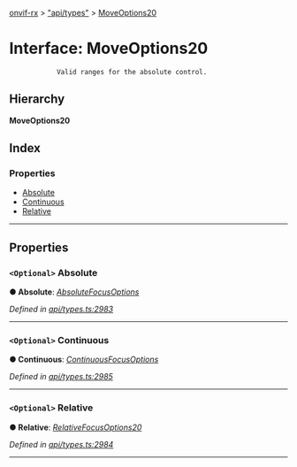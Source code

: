 [onvif-rx](../README.md) > ["api/types"](../modules/_api_types_.md) > [MoveOptions20](../interfaces/_api_types_.moveoptions20.md)

# Interface: MoveOptions20

```
            Valid ranges for the absolute control.
```

## Hierarchy

**MoveOptions20**

## Index

### Properties

* [Absolute](_api_types_.moveoptions20.md#absolute)
* [Continuous](_api_types_.moveoptions20.md#continuous)
* [Relative](_api_types_.moveoptions20.md#relative)

---

## Properties

<a id="absolute"></a>

### `<Optional>` Absolute

**● Absolute**: *[AbsoluteFocusOptions](_api_types_.absolutefocusoptions.md)*

*Defined in [api/types.ts:2983](https://github.com/patrickmichalina/onvif-rx/blob/034e4d6/src/api/types.ts#L2983)*

___
<a id="continuous"></a>

### `<Optional>` Continuous

**● Continuous**: *[ContinuousFocusOptions](_api_types_.continuousfocusoptions.md)*

*Defined in [api/types.ts:2985](https://github.com/patrickmichalina/onvif-rx/blob/034e4d6/src/api/types.ts#L2985)*

___
<a id="relative"></a>

### `<Optional>` Relative

**● Relative**: *[RelativeFocusOptions20](_api_types_.relativefocusoptions20.md)*

*Defined in [api/types.ts:2984](https://github.com/patrickmichalina/onvif-rx/blob/034e4d6/src/api/types.ts#L2984)*

___

